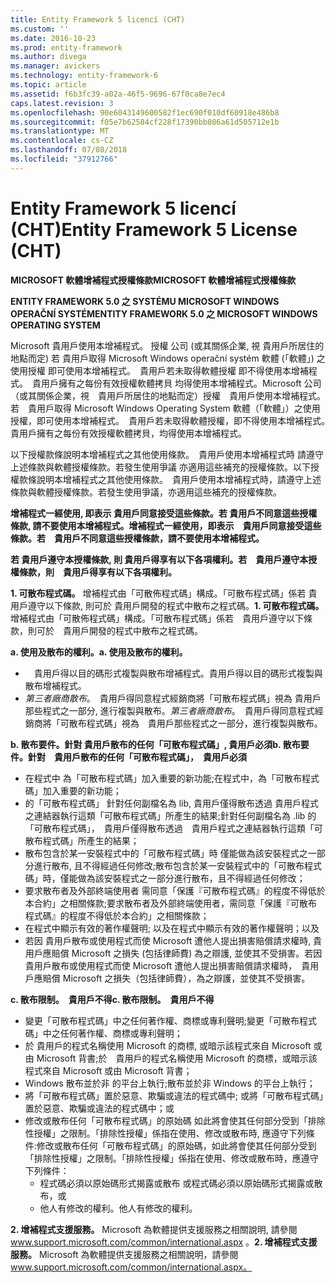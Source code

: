 ```yaml
---
title: Entity Framework 5 licencí (CHT)
ms.custom: ''
ms.date: 2016-10-23
ms.prod: entity-framework
ms.author: divega
ms.manager: avickers
ms.technology: entity-framework-6
ms.topic: article
ms.assetid: f6b3fc39-a02a-46f5-9696-67f0ca8e7ec4
caps.latest.revision: 3
ms.openlocfilehash: 90e6043149600582f1ec690f010df60918e486b8
ms.sourcegitcommit: f05e7b62584cf228f17390bb086a61d505712e1b
ms.translationtype: MT
ms.contentlocale: cs-CZ
ms.lasthandoff: 07/08/2018
ms.locfileid: "37912766"
---
```

# <a name="entity-framework-5-license-cht"></a><span data-ttu-id="c35cc-102">Entity Framework 5 licencí (CHT)</span><span class="sxs-lookup"><span data-stu-id="c35cc-102">Entity Framework 5 License (CHT)</span></span>
<span data-ttu-id="c35cc-103">**MICROSOFT 軟體增補程式授權條款**</span><span class="sxs-lookup"><span data-stu-id="c35cc-103">**MICROSOFT 軟體增補程式授權條款**</span></span>

<span data-ttu-id="c35cc-104">**ENTITY FRAMEWORK 5.0 之 SYSTÉMU MICROSOFT WINDOWS OPERAČNÍ SYSTÉM**</span><span class="sxs-lookup"><span data-stu-id="c35cc-104">**ENTITY FRAMEWORK 5.0 之 MICROSOFT WINDOWS OPERATING SYSTEM**</span></span>

<span data-ttu-id="c35cc-105">Microsoft 貴用戶使用本增補程式。 授權 公司 (或其關係企業, 視 貴用戶所居住的地點而定) 若 貴用戶取得 Microsoft Windows operační systém 軟體 (「軟體」) 之使用授權 即可使用本增補程式。　貴用戶若未取得軟體授權 即不得使用本增補程式。　貴用戶擁有之每份有效授權軟體拷貝 均得使用本增補程式。</span><span class="sxs-lookup"><span data-stu-id="c35cc-105">Microsoft 公司（或其關係企業，視　貴用戶所居住的地點而定）授權　貴用戶使用本增補程式。 若　貴用戶取得 Microsoft Windows Operating System 軟體（「軟體」）之使用授權，即可使用本增補程式。　貴用戶若未取得軟體授權，即不得使用本增補程式。　貴用戶擁有之每份有效授權軟體拷貝，均得使用本增補程式。</span></span>

<span data-ttu-id="c35cc-106">以下授權款條說明本增補程式之其他使用條款。　貴用戶使用本增補程式時 請遵守上述條款與軟體授權條款。若發生使用爭議 亦適用這些補充的授權條款。</span><span class="sxs-lookup"><span data-stu-id="c35cc-106">以下授權款條說明本增補程式之其他使用條款。　貴用戶使用本增補程式時，請遵守上述條款與軟體授權條款。若發生使用爭議，亦適用這些補充的授權條款。</span></span>

<span data-ttu-id="c35cc-107">**增補程式一經使用, 即表示 貴用戶同意接受這些條款。若 貴用戶不同意這些授權條款, 請不要使用本增補程式。**</span><span class="sxs-lookup"><span data-stu-id="c35cc-107">**增補程式一經使用，即表示　貴用戶同意接受這些條款。若　貴用戶不同意這些授權條款，請不要使用本增補程式。**</span></span>

<span data-ttu-id="c35cc-108">**若 貴用戶遵守本授權條款, 則 貴用戶得享有以下各項權利。**</span><span class="sxs-lookup"><span data-stu-id="c35cc-108">**若　貴用戶遵守本授權條款，則　貴用戶得享有以下各項權利。**</span></span>

<span data-ttu-id="c35cc-109">**1. 可散布程式碼。** 增補程式由「可散佈程式碼」構成。「可散布程式碼」係若 貴用戶遵守以下條款, 則可於 貴用戶開發的程式中散布之程式碼。</span><span class="sxs-lookup"><span data-stu-id="c35cc-109">**1. 可散布程式碼。** 增補程式由「可散佈程式碼」構成。「可散布程式碼」係若　貴用戶遵守以下條款，則可於　貴用戶開發的程式中散布之程式碼。</span></span>

<span data-ttu-id="c35cc-110">**a. 使用及散布的權利。**</span><span class="sxs-lookup"><span data-stu-id="c35cc-110">**a. 使用及散布的權利。**</span></span>

-   　<span data-ttu-id="c35cc-111">貴用戶得以目的碼形式複製與散布增補程式。</span><span class="sxs-lookup"><span data-stu-id="c35cc-111">貴用戶得以目的碼形式複製與散布增補程式。</span></span>
-   <span data-ttu-id="c35cc-112">*第三者廠商散布*。　貴用戶得同意程式經銷商將「可散布程式碼」視為 貴用戶那些程式之一部分, 進行複製與散布。</span><span class="sxs-lookup"><span data-stu-id="c35cc-112">*第三者廠商散布*。　貴用戶得同意程式經銷商將「可散布程式碼」視為　貴用戶那些程式之一部分，進行複製與散布。</span></span>

<span data-ttu-id="c35cc-113">**b. 散布要件。針對 貴用戶散布的任何「可散布程式碼」, 貴用戶必須**</span><span class="sxs-lookup"><span data-stu-id="c35cc-113">**b. 散布要件。針對　貴用戶散布的任何「可散布程式碼」，　貴用戶必須**</span></span>

-   <span data-ttu-id="c35cc-114">在程式中 為「可散布程式碼」加入重要的新功能;</span><span class="sxs-lookup"><span data-stu-id="c35cc-114">在程式中，為「可散布程式碼」加入重要的新功能；</span></span>
-   <span data-ttu-id="c35cc-115">的「可散布程式碼」 針對任何副檔名為 lib, 貴用戶僅得散布透過 貴用戶程式之連結器執行這類「可散布程式碼」所產生的結果;</span><span class="sxs-lookup"><span data-stu-id="c35cc-115">針對任何副檔名為 .lib 的「可散布程式碼」，　貴用戶僅得散布透過　貴用戶程式之連結器執行這類「可散布程式碼」所產生的結果；</span></span>
-   <span data-ttu-id="c35cc-116">散布包含於某一安裝程式中的「可散布程式碼」時 僅能做為該安裝程式之一部分進行散布, 且不得經過任何修改;</span><span class="sxs-lookup"><span data-stu-id="c35cc-116">散布包含於某一安裝程式中的「可散布程式碼」時，僅能做為該安裝程式之一部分進行散布，且不得經過任何修改；</span></span>
-   <span data-ttu-id="c35cc-117">要求散布者及外部終端使用者 需同意「保護『可散布程式碼』的程度不得低於本合約」之相關條款;</span><span class="sxs-lookup"><span data-stu-id="c35cc-117">要求散布者及外部終端使用者，需同意「保護『可散布程式碼』的程度不得低於本合約」之相關條款；</span></span>
-   <span data-ttu-id="c35cc-118">在程式中顯示有效的著作權聲明; 以及</span><span class="sxs-lookup"><span data-stu-id="c35cc-118">在程式中顯示有效的著作權聲明；以及</span></span>
-   <span data-ttu-id="c35cc-119">若因 貴用戶散布或使用程式而使 Microsoft 遭他人提出損害賠償請求權時, 貴用戶應賠償 Microsoft 之損失 (包括律師費) 為之辯護, 並使其不受損害。</span><span class="sxs-lookup"><span data-stu-id="c35cc-119">若因　貴用戶散布或使用程式而使 Microsoft 遭他人提出損害賠償請求權時，　貴用戶應賠償 Microsoft 之損失（包括律師費），為之辯護，並使其不受損害。</span></span>

<span data-ttu-id="c35cc-120">**c. 散布限制。　貴用戶不得**</span><span class="sxs-lookup"><span data-stu-id="c35cc-120">**c. 散布限制。　貴用戶不得**</span></span>

-   <span data-ttu-id="c35cc-121">變更「可散布程式碼」中之任何著作權、商標或專利聲明;</span><span class="sxs-lookup"><span data-stu-id="c35cc-121">變更「可散布程式碼」中之任何著作權、商標或專利聲明；</span></span>
-   <span data-ttu-id="c35cc-122">於 貴用戶的程式名稱使用 Microsoft 的商標, 或暗示該程式來自 Microsoft 或由 Microsoft 背書;</span><span class="sxs-lookup"><span data-stu-id="c35cc-122">於　貴用戶的程式名稱使用 Microsoft 的商標，或暗示該程式來自 Microsoft 或由 Microsoft 背書；</span></span>
-   <span data-ttu-id="c35cc-123">Windows 散布並於非 的平台上執行;</span><span class="sxs-lookup"><span data-stu-id="c35cc-123">散布並於非 Windows 的平台上執行；</span></span>
-   <span data-ttu-id="c35cc-124">將「可散布程式碼」置於惡意、欺騙或違法的程式碼中; 或</span><span class="sxs-lookup"><span data-stu-id="c35cc-124">將「可散布程式碼」置於惡意、欺騙或違法的程式碼中；或</span></span>
-   <span data-ttu-id="c35cc-125">修改或散布任何「可散布程式碼」的原始碼 如此將會使其任何部分受到「排除性授權」之限制。「排除性授權」係指在使用、修改或散布時, 應遵守下列條件:</span><span class="sxs-lookup"><span data-stu-id="c35cc-125">修改或散布任何「可散布程式碼」的原始碼，如此將會使其任何部分受到「排除性授權」之限制。「排除性授權」係指在使用、修改或散布時，應遵守下列條件：</span></span>
    -   <span data-ttu-id="c35cc-126">程式碼必須以原始碼形式揭露或散布 或</span><span class="sxs-lookup"><span data-stu-id="c35cc-126">程式碼必須以原始碼形式揭露或散布，或</span></span>
    -   <span data-ttu-id="c35cc-127">他人有修改的權利。</span><span class="sxs-lookup"><span data-stu-id="c35cc-127">他人有修改的權利。</span></span>

<span data-ttu-id="c35cc-128">**2. 增補程式支援服務。** Microsoft 為軟體提供支援服務之相關說明, 請參閱 www.support.microsoft.com/common/international.aspx 。</span><span class="sxs-lookup"><span data-stu-id="c35cc-128">**2. 增補程式支援服務。** Microsoft 為軟體提供支援服務之相關說明，請參閱 www.support.microsoft.com/common/international.aspx。</span></span>
